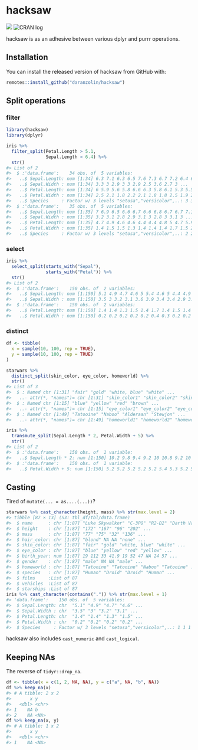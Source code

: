 
<!-- README.md is generated from README.Rmd. Please edit that file -->

# hacksaw

<!-- badges: start -->

![](https://camo.githubusercontent.com/ea6e0ff99602c3563e3dd684abf60b30edceaeef/68747470733a2f2f696d672e736869656c64732e696f2f62616467652f6c6966656379636c652d6578706572696d656e74616c2d6f72616e67652e737667)
![CRAN log](http://www.r-pkg.org/badges/version/hacksaw)
<!-- badges: end -->

hacksaw is as an adhesive between various dplyr and purrr operations.

## Installation

You can install the released version of hacksaw from GitHub with:

``` r
remotes::install_github("daranzolin/hacksaw")
```

## Split operations

### filter

``` r
library(hacksaw)
library(dplyr)

iris %>% 
  filter_split(Petal.Length > 5.1,
               Sepal.Length > 6.4) %>% 
  str()
#> List of 2
#>  $ :'data.frame':    34 obs. of  5 variables:
#>   ..$ Sepal.Length: num [1:34] 6.3 7.1 6.3 6.5 7.6 7.3 6.7 7.2 6.4 6.8 ...
#>   ..$ Sepal.Width : num [1:34] 3.3 3 2.9 3 3 2.9 2.5 3.6 2.7 3 ...
#>   ..$ Petal.Length: num [1:34] 6 5.9 5.6 5.8 6.6 6.3 5.8 6.1 5.3 5.5 ...
#>   ..$ Petal.Width : num [1:34] 2.5 2.1 1.8 2.2 2.1 1.8 1.8 2.5 1.9 2.1 ...
#>   ..$ Species     : Factor w/ 3 levels "setosa","versicolor",..: 3 3 3 3 3 3 3 3 3 3 ...
#>  $ :'data.frame':    35 obs. of  5 variables:
#>   ..$ Sepal.Length: num [1:35] 7 6.9 6.5 6.6 6.7 6.6 6.8 6.7 6.7 7.1 ...
#>   ..$ Sepal.Width : num [1:35] 3.2 3.1 2.8 2.9 3.1 3 2.8 3 3.1 3 ...
#>   ..$ Petal.Length: num [1:35] 4.7 4.9 4.6 4.6 4.4 4.4 4.8 5 4.7 5.9 ...
#>   ..$ Petal.Width : num [1:35] 1.4 1.5 1.5 1.3 1.4 1.4 1.4 1.7 1.5 2.1 ...
#>   ..$ Species     : Factor w/ 3 levels "setosa","versicolor",..: 2 2 2 2 2 2 2 2 2 3 ...
```

### select

``` r
iris %>% 
  select_split(starts_with("Sepal"),
               starts_with("Petal")) %>% 
  str()
#> List of 2
#>  $ :'data.frame':    150 obs. of  2 variables:
#>   ..$ Sepal.Length: num [1:150] 5.1 4.9 4.7 4.6 5 5.4 4.6 5 4.4 4.9 ...
#>   ..$ Sepal.Width : num [1:150] 3.5 3 3.2 3.1 3.6 3.9 3.4 3.4 2.9 3.1 ...
#>  $ :'data.frame':    150 obs. of  2 variables:
#>   ..$ Petal.Length: num [1:150] 1.4 1.4 1.3 1.5 1.4 1.7 1.4 1.5 1.4 1.5 ...
#>   ..$ Petal.Width : num [1:150] 0.2 0.2 0.2 0.2 0.2 0.4 0.3 0.2 0.2 0.1 ...
```

### distinct

``` r
df <- tibble(
  x = sample(10, 100, rep = TRUE),
  y = sample(10, 100, rep = TRUE)
)

starwars %>% 
  distinct_split(skin_color, eye_color, homeworld) %>% 
  str()
#> List of 3
#>  $ : Named chr [1:31] "fair" "gold" "white, blue" "white" ...
#>   ..- attr(*, "names")= chr [1:31] "skin_color1" "skin_color2" "skin_color3" "skin_color4" ...
#>  $ : Named chr [1:15] "blue" "yellow" "red" "brown" ...
#>   ..- attr(*, "names")= chr [1:15] "eye_color1" "eye_color2" "eye_color3" "eye_color4" ...
#>  $ : Named chr [1:49] "Tatooine" "Naboo" "Alderaan" "Stewjon" ...
#>   ..- attr(*, "names")= chr [1:49] "homeworld1" "homeworld2" "homeworld3" "homeworld4" ...

iris %>% 
  transmute_split(Sepal.Length * 2, Petal.Width + 5) %>% 
  str()
#> List of 2
#>  $ :'data.frame':    150 obs. of  1 variable:
#>   ..$ Sepal.Length * 2: num [1:150] 10.2 9.8 9.4 9.2 10 10.8 9.2 10 8.8 9.8 ...
#>  $ :'data.frame':    150 obs. of  1 variable:
#>   ..$ Petal.Width + 5: num [1:150] 5.2 5.2 5.2 5.2 5.2 5.4 5.3 5.2 5.2 5.1 ...
```

## Casting

Tired of `mutate(... = as....(...))`?

``` r
starwars %>% cast_character(height, mass) %>% str(max.level = 2) 
#> tibble [87 × 13] (S3: tbl_df/tbl/data.frame)
#>  $ name      : chr [1:87] "Luke Skywalker" "C-3PO" "R2-D2" "Darth Vader" ...
#>  $ height    : chr [1:87] "172" "167" "96" "202" ...
#>  $ mass      : chr [1:87] "77" "75" "32" "136" ...
#>  $ hair_color: chr [1:87] "blond" NA NA "none" ...
#>  $ skin_color: chr [1:87] "fair" "gold" "white, blue" "white" ...
#>  $ eye_color : chr [1:87] "blue" "yellow" "red" "yellow" ...
#>  $ birth_year: num [1:87] 19 112 33 41.9 19 52 47 NA 24 57 ...
#>  $ gender    : chr [1:87] "male" NA NA "male" ...
#>  $ homeworld : chr [1:87] "Tatooine" "Tatooine" "Naboo" "Tatooine" ...
#>  $ species   : chr [1:87] "Human" "Droid" "Droid" "Human" ...
#>  $ films     :List of 87
#>  $ vehicles  :List of 87
#>  $ starships :List of 87
iris %>% cast_character(contains(".")) %>% str(max.level = 1)
#> 'data.frame':    150 obs. of  5 variables:
#>  $ Sepal.Length: chr  "5.1" "4.9" "4.7" "4.6" ...
#>  $ Sepal.Width : chr  "3.5" "3" "3.2" "3.1" ...
#>  $ Petal.Length: chr  "1.4" "1.4" "1.3" "1.5" ...
#>  $ Petal.Width : chr  "0.2" "0.2" "0.2" "0.2" ...
#>  $ Species     : Factor w/ 3 levels "setosa","versicolor",..: 1 1 1 1 1 1 1 1 1 1 ...
```

hacksaw also includes `cast_numeric` and `cast_logical`.

## Keeping NAs

The reverse of `tidyr::drop_na`.

``` r
df <- tibble(x = c(1, 2, NA, NA), y = c("a", NA, "b", NA))
df %>% keep_na(x)
#> # A tibble: 2 x 2
#>       x y    
#>   <dbl> <chr>
#> 1    NA b    
#> 2    NA <NA>
df %>% keep_na(x, y)
#> # A tibble: 1 x 2
#>       x y    
#>   <dbl> <chr>
#> 1    NA <NA>
```
